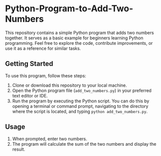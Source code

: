 # Python-Program-to-Add-Two-Numbers
This repository contains a simple Python program that adds two numbers together. It serves as a basic example for beginners learning Python programming. Feel free to explore the code, contribute improvements, or use it as a reference for similar tasks.
## Getting Started
To use this program, follow these steps:

1. Clone or download this repository to your local machine.
2. Open the Python program file (`add_two_numbers.py`) in your preferred text editor or IDE.
3. Run the program by executing the Python script. You can do this by opening a terminal or command prompt, navigating to the directory where the script is located, and typing `python add_two_numbers.py`.

## Usage
1. When prompted, enter two numbers.
2. The program will calculate the sum of the two numbers and display the result.
